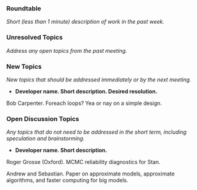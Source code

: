 ### Roundtable
_Short (less than 1 minute) description of work in the past week._


### Unresolved Topics
_Address any open topics from the past meeting._

### New Topics
_New topics that should be addressed immediately or by the next
meeting._

* __Developer name.  Short description.  Desired resolution.__

Bob Carpenter.  Foreach loops?  Yea or nay on a simple design.

### Open Discussion Topics
_Any topics that do not need to be addressed in the short term,
including speculation and brainstorming._

* __Developer name.  Short description.__

Roger Grosse (Oxford). MCMC reliability diagnostics for Stan.

Andrew and Sebastian.  Paper on approximate models, approximate algorithms, and faster computing for big models.